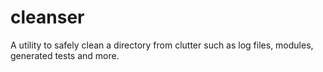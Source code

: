 # cleanser
A utility to safely clean a directory from clutter such as log files, modules, generated tests and more.
